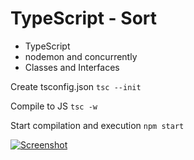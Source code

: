 # TypeScript - Sort

* TypeScript
* nodemon and concurrently
* Classes and Interfaces


Create tsconfig.json
`tsc --init`

Compile to JS
`tsc -w`

Start compilation and execution
`npm start`


[![Screenshot](screenshot.png)](https://)